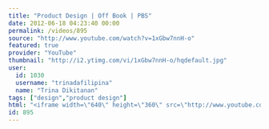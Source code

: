 ```yaml
---
title: "Product Design | Off Book | PBS"
date: 2012-06-18 04:23:40 00:00
permalink: /videos/895
source: "http://www.youtube.com/watch?v=1xGbw7nnH-o"
featured: true
provider: "YouTube"
thumbnail: "http://i2.ytimg.com/vi/1xGbw7nnH-o/hqdefault.jpg"
user:
  id: 1030
  username: "trinadafilipina"
  name: "Trina Dikitanan"
tags: ["design","product design"]
html: "<iframe width=\"640\" height=\"360\" src=\"http://www.youtube.com/embed/1xGbw7nnH-o?wmode=transparent&fs=1&feature=oembed\" frameborder=\"0\" allowfullscreen></iframe>"
id: 895
---
```


